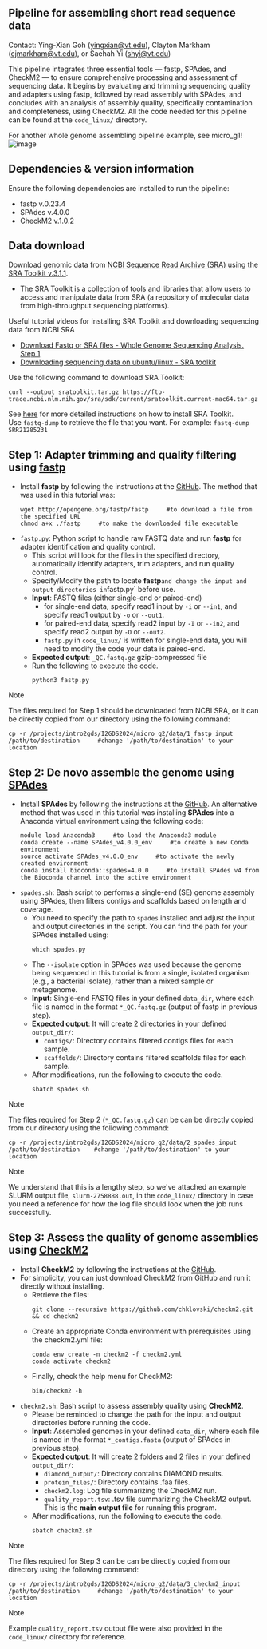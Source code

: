 ## Pipeline for assembling short read sequence data
Contact: Ying-Xian Goh (yingxian@vt.edu), Clayton Markham (cjmarkham@vt.edu), or Saehah Yi (shyi@vt.edu)

This pipeline integrates three essential tools — fastp, SPAdes, and CheckM2 — to ensure comprehensive processing and assessment of sequencing data. It begins by evaluating and trimming sequencing quality and adapters using fastp, followed by read assembly with SPAdes, and concludes with an analysis of assembly quality, specifically contamination and completeness, using CheckM2. All the code needed for this pipeline can be found at the `code_linux/` directory.

For another whole genome assembling pipeline example, see micro_g1!
![image](https://github.com/user-attachments/assets/210880d4-4c89-4cf8-b82b-207a0b1ea22c)

## Dependencies & version information
Ensure the following dependencies are installed to run the pipeline:
- fastp v.0.23.4
- SPAdes v.4.0.0
- CheckM2 v.1.0.2

## Data download
Download genomic data from [NCBI Sequence Read Archive (SRA)](https://www.ncbi.nlm.nih.gov/sra) using the [SRA Toolkit v.3.1.1](https://github.com/ncbi/sra-tools).
- The SRA Toolkit is a collection of tools and libraries that allow users to access and manipulate data from SRA (a repository of molecular data from high-throughput sequencing platforms).

Useful tutorial videos for installing SRA Toolkit and downloading sequencing data from NCBI SRA
- [Download Fastq or SRA files - Whole Genome Sequencing Analysis. Step 1](https://www.youtube.com/watch?v=dZGf8D2WO44)
- [Downloading sequencing data on ubuntu/linux - SRA toolkit](https://www.youtube.com/watch?v=E1n-Z2HDAD0)

Use the following command to download SRA Toolkit:
```
curl --output sratoolkit.tar.gz https://ftp-trace.ncbi.nlm.nih.gov/sra/sdk/current/sratoolkit.current-mac64.tar.gz
```
See [here](https://github.com/ncbi/sra-tools/wiki/02.-Installing-SRA-Toolkit) for more detailed instructions on how to install SRA Toolkit.\
Use `fastq-dump` <SRR-of-interest> to retrieve the file that you want. For example: `fastq-dump SRR21285231`

## Step 1: Adapter trimming and quality filtering using [fastp](https://doi.org/10.1093/bioinformatics/bty560)
- Install **fastp** by following the instructions at the [GitHub](https://github.com/OpenGene/fastp). The method that was used in this tutorial was:
  ```
  wget http://opengene.org/fastp/fastp     #to download a file from the specified URL
  chmod a+x ./fastp     #to make the downloaded file executable
  ```
- `fastp.py`: Python script to handle raw FASTQ data and run **fastp** for adapter identification and quality control.
    - This script will look for the files in the specified directory, automatically identify adapters, trim adapters, and run quality control.
    - Specify/Modify the path to locate **fastp**` and change the input and output directories in `fastp.py` before use.
  - **Input**: FASTQ files (either single-end or paired-end)
    - for single-end data, specify read1 input by `-i` or `--in1`, and specify read1 output by `-o` or `--out1`.
    - for paired-end data, specify read2 input by `-I` or `--in2`, and specify read2 output by `-O` or `--out2`.
    - `fastp.py` in `code_linux/` is written for single-end data, you will need to modify the code your data is paired-end.
  - **Expected output**: `_QC.fastq.gz` gzip-compressed file
  - Run the following to execute the code.
    ```
    python3 fastp.py
    ```
> [!NOTE]
> The files required for Step 1 should be downloaded from NCBI SRA, or it can be directly copied from our directory using the following command:
> ```
> cp -r /projects/intro2gds/I2GDS2024/micro_g2/data/1_fastp_input /path/to/destination     #change '/path/to/destination' to your location
> ```

## Step 2: De novo assemble the genome using [SPAdes](https://doi.org/10.1002/cpbi.102)
- Install **SPAdes** by following the instructions at the [GitHub](https://github.com/ablab/spades). An alternative method that was used in this tutorial was installing **SPAdes** into a Anaconda virtual environment using the following code:
  ```
  module load Anaconda3     #to load the Anaconda3 module
  conda create --name SPAdes_v4.0.0_env     #to create a new Conda environment
  source activate SPAdes_v4.0.0_env     #to activate the newly created environment
  conda install bioconda::spades=4.0.0     #to install SPAdes v4 from the Bioconda channel into the active environment
  ```
- `spades.sh`: Bash script to performs a single-end (SE) genome assembly using SPAdes, then filters contigs and scaffolds based on length and coverage.
  - You need to specify the path to `spades` installed and adjust the input and output directories in the script. You can find the path for your SPAdes installed using:
    ```
    which spades.py
    ```
  - The `--isolate` option in SPAdes was used because the genome being sequenced in this tutorial is from a single, isolated organism (e.g., a bacterial isolate), rather than a mixed sample or metagenome.
  - **Input**: Single-end FASTQ files in your defined `data_dir`, where each file is named in the format `*_QC.fastq.gz` (output of fastp in previous step).
  - **Expected output**: It will create 2 directories in your defined `output_dir/`:
    - `contigs/`: Directory contains filtered contigs files for each sample.
    - `scaffolds/`: Directory contains filtered scaffolds files for each sample.
  - After modifications, run the following to execute the code.
    ```
    sbatch spades.sh
    ```
> [!NOTE]
> The files required for Step 2 (`*_QC.fastq.gz`) can be can be directly copied from our directory using the following command:
> ```
> cp -r /projects/intro2gds/I2GDS2024/micro_g2/data/2_spades_input /path/to/destination    #change '/path/to/destination' to your location
> ```

> [!NOTE]
> We understand that this is a lengthy step, so we've attached an example SLURM output file, `slurm-2758888.out`, in the `code_linux/` directory in case you need a reference for how the log file should look when the job runs successfully.   

## Step 3: Assess the quality of genome assemblies using [CheckM2](https://doi.org/10.1038/s41592-023-01940-w)
- Install **CheckM2** by following the instructions at the [GitHub](https://github.com/chklovski/CheckM2).
- For simplicity, you can just download CheckM2 from GitHub and run it directly without installing.
  - Retrieve the files:
    ```
    git clone --recursive https://github.com/chklovski/checkm2.git && cd checkm2
    ```
  - Create an appropriate Conda environment with prerequisites using the checkm2.yml file:
    ```
    conda env create -n checkm2 -f checkm2.yml
    conda activate checkm2
    ```
  - Finally, check the help menu for CheckM2:
    ```
    bin/checkm2 -h
    ```
- `checkm2.sh`: Bash script to assess assembly quality using **CheckM2**.
  - Please be reminded to change the path for the input and output directories before running the code. 
  - **Input**: Assembled genomes in your defined `data_dir`, where each file is named in the format `*_contigs.fasta` (output of SPAdes in previous step).
  - **Expected output**: It will create 2 folders and 2 files in your defined `output_dir/`:
    - `diamond_output/`: Directory contains DIAMOND results.
    - `protein_files/`: Directory contains .faa files.
    - `checkm2.log`: Log file summarizing the CheckM2 run.
    - `quality_report.tsv`: .tsv file summarizing the CheckM2 output. This is the **main output file** for running this program.
  - After modifications, run the following to execute the code.
    ```
    sbatch checkm2.sh
    ```
> [!NOTE]
> The files required for Step 3 can be can be directly copied from our directory using the following command:
> ```
> cp -r /projects/intro2gds/I2GDS2024/micro_g2/data/3_checkm2_input /path/to/destination     #change '/path/to/destination' to your location
> ```

> [!NOTE]
> Example `quality_report.tsv` output file were also provided in the `code_linux/` directory for reference.
